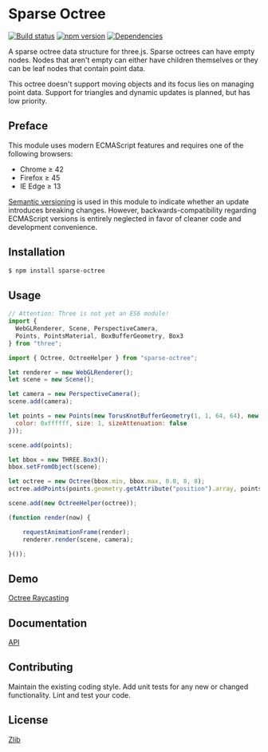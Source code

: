 # Sparse Octree
[![Build status](https://travis-ci.org/vanruesc/sparse-octree.svg?branch=master)](https://travis-ci.org/vanruesc/sparse-octree) 
[![npm version](https://badge.fury.io/js/sparse-octree.svg)](http://badge.fury.io/js/sparse-octree) 
[![Dependencies](https://david-dm.org/vanruesc/sparse-octree.svg?branch=master)](https://david-dm.org/vanruesc/sparse-octree)

A sparse octree data structure for three.js. Sparse octrees can have empty nodes. Nodes that aren't empty can either have children themselves or they can be leaf nodes that contain point data. 

This octree doesn't support moving objects and its focus lies on managing point data. Support for triangles and dynamic updates is planned, but has low priority. 

## Preface

This module uses modern ECMAScript features and requires one of the following browsers:
 - Chrome ≥ 42
 - Firefox ≥ 45
 - IE Edge ≥ 13

[Semantic versioning](http://semver.org/) is used in this module to indicate whether an update 
introduces breaking changes. However, backwards-compatibility regarding ECMAScript versions is 
entirely neglected in favor of cleaner code and development convenience.


## Installation

```sh
$ npm install sparse-octree
``` 


## Usage

```javascript
// Attention: Three is not yet an ES6 module!
import {
  WebGLRenderer, Scene, PerspectiveCamera,
  Points, PointsMaterial, BoxBufferGeometry, Box3
} from "three";

import { Octree, OctreeHelper } from "sparse-octree";

let renderer = new WebGLRenderer();
let scene = new Scene();

let camera = new PerspectiveCamera();
scene.add(camera);

let points = new Points(new TorusKnotBufferGeometry(1, 1, 64, 64), new PointsMaterial({
  color: 0xffffff, size: 1, sizeAttenuation: false
}));

scene.add(points);

let bbox = new THREE.Box3();
bbox.setFromObject(scene);

let octree = new Octree(bbox.min, bbox.max, 0.0, 8, 8);
octree.addPoints(points.geometry.getAttribute("position").array, points);

scene.add(new OctreeHelper(octree));

(function render(now) {

	requestAnimationFrame(render);
	renderer.render(scene, camera);

}());
```


## Demo
[Octree Raycasting](http://vanruesc.github.io/sparse-octree/public/index.html)


## Documentation
[API](http://vanruesc.github.io/sparse-octree/docs)


## Contributing
Maintain the existing coding style. Add unit tests for any new or changed functionality. Lint and test your code.


## License
[Zlib](https://github.com/vanruesc/sparse-octree/blob/master/LICENSE)  
